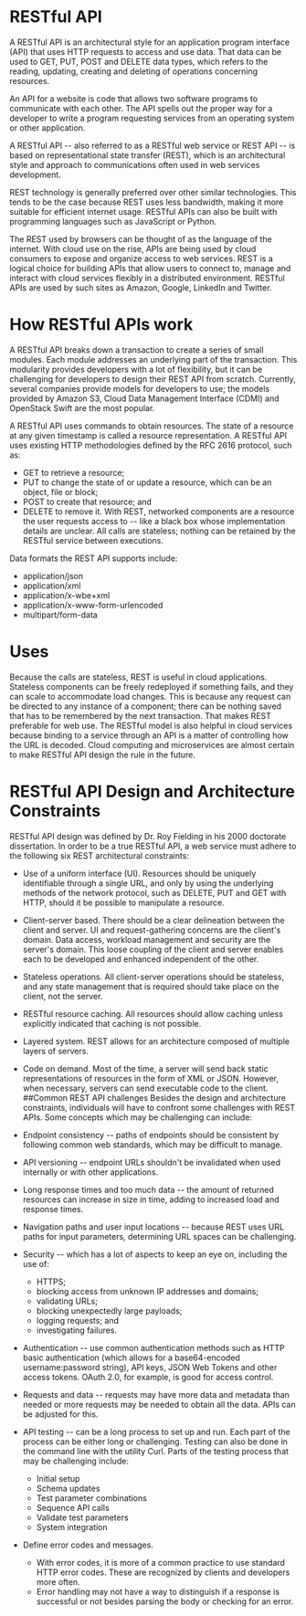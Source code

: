 # RESTful API

A RESTful API is an architectural style for an application program interface (API) that uses HTTP requests to access and use data. That data can be used to GET, PUT, POST and DELETE data types, which refers to the reading, updating, creating and deleting of operations concerning resources.

An API for a website is code that allows two software programs to communicate with each other. The API spells out the proper way for a developer to write a program requesting services from an operating system or other application.

A RESTful API -- also referred to as a RESTful web service or REST API -- is based on representational state transfer (REST), which is an architectural style and approach to communications often used in web services development.

REST technology is generally preferred over other similar technologies. This tends to be the case because REST uses less bandwidth, making it more suitable for efficient internet usage. RESTful APIs can also be built with programming languages such as JavaScript or Python.

The REST used by browsers can be thought of as the language of the internet. With cloud use on the rise, APIs are being used by cloud consumers to expose and organize access to web services. REST is a logical choice for building APIs that allow users to connect to, manage and interact with cloud services flexibly in a distributed environment. RESTful APIs are used by such sites as Amazon, Google, LinkedIn and Twitter.

# How RESTful APIs work
A RESTful API breaks down a transaction to create a series of small modules. Each module addresses an underlying part of the transaction. This modularity provides developers with a lot of flexibility, but it can be challenging for developers to design their REST API from scratch. Currently, several companies provide models for developers to use; the models provided by Amazon S3, Cloud Data Management Interface (CDMI) and OpenStack Swift are the most popular.

A RESTful API uses commands to obtain resources. The state of a resource at any given timestamp is called a resource representation. A RESTful API uses existing HTTP methodologies defined by the RFC 2616 protocol, such as:

- GET to retrieve a resource;
- PUT to change the state of or update a resource, which can be an object, file or block;
- POST to create that resource; and
- DELETE to remove it.
With REST, networked components are a resource the user requests access to -- like a black box whose implementation details are unclear. All calls are stateless; nothing can be retained by the RESTful service between executions.

Data formats the REST API supports include:

- application/json
- application/xml
- application/x-wbe+xml
- application/x-www-form-urlencoded
- multipart/form-data

# Uses
Because the calls are stateless, REST is useful in cloud applications. Stateless components can be freely redeployed if something fails, and they can scale to accommodate load changes. This is because any request can be directed to any instance of a component; there can be nothing saved that has to be remembered by the next transaction. That makes REST preferable for web use. The RESTful model is also helpful in cloud services because binding to a service through an API is a matter of controlling how the URL is decoded. Cloud computing and microservices are almost certain to make RESTful API design the rule in the future.


# RESTful API Design and Architecture Constraints
RESTful API design was defined by Dr. Roy Fielding in his 2000 doctorate dissertation. In order to be a true RESTful API, a web service must adhere to the following six REST architectural constraints:

- Use of a uniform interface (UI). Resources should be uniquely identifiable through a single URL, and only by using the underlying methods of the network protocol, such as DELETE, PUT and GET with HTTP, should it be possible to manipulate a resource.
- Client-server based. There should be a clear delineation between the client and server. UI and request-gathering concerns are the client's domain. Data access, workload management and security are the server's domain. This loose coupling of the client and server enables each to be developed and enhanced independent of the other.
- Stateless operations. All client-server operations should be stateless, and any state management that is required should take place on the client, not the server.
- RESTful resource caching. All resources should allow caching unless explicitly indicated that caching is not possible.
- Layered system. REST allows for an architecture composed of multiple layers of servers.
- Code on demand. Most of the time, a server will send back static representations of resources in the form of XML or JSON. However, when necessary, servers can send executable code to the client.
##Common REST API challenges
Besides the design and architecture constraints, individuals will have to confront some challenges with REST APIs. Some concepts which may be challenging can include:

- Endpoint consistency -- paths of endpoints should be consistent by following common web standards, which may be difficult to manage.
- API versioning -- endpoint URLs shouldn't be invalidated when used internally or with other applications.
- Long response times and too much data -- the amount of returned resources can increase in size in time, adding to increased load and response times.
- Navigation paths and user input locations -- because REST uses URL paths for input parameters, determining URL spaces can be challenging.
- Security -- which has a lot of aspects to keep an eye on, including the use of:
  - HTTPS;
  - blocking access from unknown IP addresses and domains;
  - validating URLs;
  - blocking unexpectedly large payloads;
  - logging requests; and
  - investigating failures.
- Authentication -- use common authentication methods such as HTTP basic authentication (which allows for a base64-encoded username:password string), API keys, JSON Web Tokens and other access tokens. OAuth 2.0, for example, is good for access control.
- Requests and data -- requests may have more data and metadata than needed or more requests may be needed to obtain all the data. APIs can be adjusted for this.
- API testing -- can be a long process to set up and run. Each part of the process can be either long or challenging. Testing can also be done in the command line with the utility Curl. Parts of the testing process that may be challenging include:
  - Initial setup
  - Schema updates
  - Test parameter combinations
  - Sequence API calls
  - Validate test parameters
  - System integration
- Define error codes and messages.
  - With error codes, it is more of a common practice to use standard HTTP error codes. These are recognized by clients and developers more often.
  - Error handling may not have a way to distinguish if a response is successful or not besides parsing the body or checking for an error.